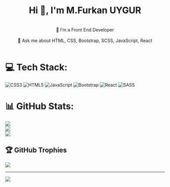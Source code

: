 <h1 align="center">Hi 👋, I'm M.Furkan UYGUR</h1> 


<p align="center"><br>🔭 I’m a Front End Developer<br><br>💬 Ask me about HTML, CSS, Bootstrap, SCSS, JavaScript, React<br><br></p>


# 💻 Tech Stack:
![CSS3](https://img.shields.io/badge/css3-%231572B6.svg?style=plastic&logo=css3&logoColor=white) ![HTML5](https://img.shields.io/badge/html5-%23E34F26.svg?style=plastic&logo=html5&logoColor=white) ![JavaScript](https://img.shields.io/badge/javascript-%23323330.svg?style=plastic&logo=javascript&logoColor=%23F7DF1E) ![Bootstrap](https://img.shields.io/badge/bootstrap-%23563D7C.svg?style=plastic&logo=bootstrap&logoColor=white) ![React](https://img.shields.io/badge/react-%2320232a.svg?style=plastic&logo=react&logoColor=%2361DAFB) ![SASS](https://img.shields.io/badge/SASS-hotpink.svg?style=plastic&logo=SASS&logoColor=white)
# 📊 GitHub Stats:
![](https://github-readme-stats.vercel.app/api?username=mfurkanuygur&theme=dark&hide_border=true&include_all_commits=true&count_private=true)<br/>
![](https://github-readme-streak-stats.herokuapp.com/?user=mfurkanuygur&theme=dark&hide_border=true)<br/>
![](https://github-readme-stats.vercel.app/api/top-langs/?username=mfurkanuygur&theme=dark&hide_border=true&include_all_commits=true&count_private=true&layout=compact)

## 🏆 GitHub Trophies
![](https://github-profile-trophy.vercel.app/?username=mfurkanuygur&theme=nord&no-frame=false&no-bg=false&margin-w=4)

---
[![](https://visitcount.itsvg.in/api?id=mfurkanuygur&icon=0&color=1)](https://visitcount.itsvg.in)

<!-- Proudly created with GPRM ( https://gprm.itsvg.in ) -->